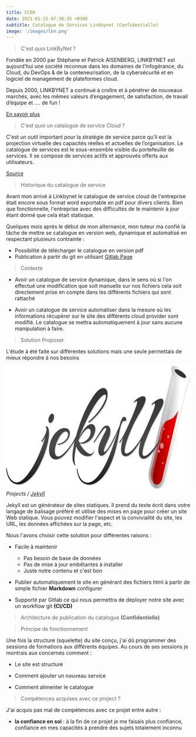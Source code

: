```yaml
---
title: CCEO
date: 2021-01-25 07:30:35 +0300
subtitle: Catalogue de Services Linkbynet (Confidentielle)
image: '/images/lbn.png'
---
```


> C'est quoi LinkByNet ?

Fondée en 2000 par Stéphane et Patrick AISENBERG, LINKBYNET est aujourd’hui une société reconnue dans les domaines de l’infogérance, du Cloud, du DevOps & de la conteneurisation, de la cybersécurité et en logiciel de management de plateformes cloud.

Depuis 2000, LINKBYNET a continué à croître et à pénétrer de nouveaux marchés, avec les mêmes valeurs d’engagement, de satisfaction, de travail d’équipe et …. de fun !

[En savoir plus](https://www.linkbynet.com/fr/a-propos)

> C'est quoi un catalogue de service Cloud ?

C'est un outil important pour la stratégie de service parce qu’il est la projection virtuelle des capacités réelles et actuelles de l’organisation. Le catalogue de services est le sous-ensemble visible du portefeuille de services. Il se compose de services actifs et approuvés offerts aux utilisateurs.

[Source](https://www.bing.com/search?q=c%27est+quoi+un+catalogue+de+service+%3F&qs=n&form=QBRE&sp=-1&pq=c%27est+quoi+un+catalogue+de+service+%3F&sc=0-36&sk=&cvid=44F57EA8B72B41978DDDD504A9477F92)

> Historique du catalogue de service 

Avant mon arrivé à Linkbynet le catalogue de service cloud de l'entreprise était encore sous format word exportable en pdf pour divers clients. Bien que fonctionnelle, l'entreprise avec des difficultés de le maintenir à jour étant donné que cela était statisque. 

Quelques mois après le début de mon alternance, mon tuteur ma confié la tâche de mettre se catalogue en version web, dynamique et automatisé en respectant plusieurs contrainte : 

- Possibilité de télécharger le catalogue en version pdf 
- Publication à partir du git en utilisant [Gitlab Page](https://docs.gitlab.com/ee/user/project/pages/)

> Contexte

  - Avoir un catalogue de service dynamique, dans le sens où si l'on effectué une modification que soit manuelle sur nos fichiers cela soit directement prise en compte dans les différents fichiers qui sont rattaché 

  - Avoir un catalogue de service automatiser dans la mesure où les informations récupérer sur le site des différents cloud provider sont modifié. Le catalogue se mettra automatiquement à jour sans aucune manipulation à faire.

> Solution Proposer

L'étude à été faite sur différentes solutions mais une seule permettais de mieux répondre à nos besoins

<div class="gallery-box">
  <div class="gallery">
    <img src="/images/jekyll.svg" alt="Project">
  </div>
  <em>Projects / <a href="https://jekyllrb.com/" target="_blank">Jekyll</a></em>
</div>

Jekyll est un générateur de sites statiques. Il prend du texte écrit dans votre langage de balisage préféré et utilise des mises en page pour créer un site Web statique. Vous pouvez modifier l'aspect et la convivialité du site, les URL, les données affichées sur la page, etc.

Nous l'avons choisir cette solution pour différentes raisons :

- Facile à maintenir 
  * Pas besoin de base de données
  * Pas de mise à jour embêtantes à installer
  * Juste notre contenu et c'est bon 

- Publier automatiquement le site en générant des fichiers html à partir de simple fichier **Markdown** configurer 

- Supporté par Gitlab ce qui nous permettra de déployer notre site avec un workflow git **(CI/CD)**

> Architecture de publication du catalogue **(Confidentielle)**

> Principe de fonctionnement 

Une fois la structure (squelette) du site conçu, j'ai dû programmer des sessions de formations aux différents équipes. Au cours de ses sessions je montrais aux concernés comment :

- Le site est structuré

- Comment ajouter un nouveau service

- Comment alimenter le catalogue

> Compétences acquises avec ce project ?

J'ai acquis pas mal de compétences avec ce projet entre autre :

- **la confiance en soi** : à la fin de ce projet je me faisais plus confiance, confiance en mes capacités à prendre des sujets totalement inconnu 